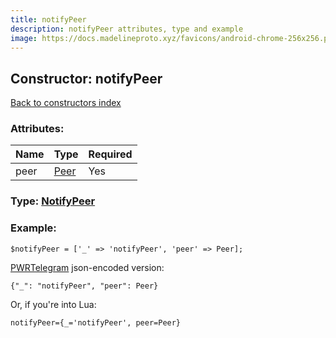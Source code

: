 ```yaml
---
title: notifyPeer
description: notifyPeer attributes, type and example
image: https://docs.madelineproto.xyz/favicons/android-chrome-256x256.png
---
```

## Constructor: notifyPeer  
[Back to constructors index](index.md)



### Attributes:

| Name     |    Type       | Required |
|----------|---------------|----------|
|peer|[Peer](../types/Peer.md) | Yes|



### Type: [NotifyPeer](../types/NotifyPeer.md)


### Example:

```
$notifyPeer = ['_' => 'notifyPeer', 'peer' => Peer];
```  

[PWRTelegram](https://pwrtelegram.xyz) json-encoded version:

```
{"_": "notifyPeer", "peer": Peer}
```


Or, if you're into Lua:  


```
notifyPeer={_='notifyPeer', peer=Peer}

```


